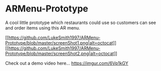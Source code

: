 # ARMenu-Prototype
A cool little prototype which restaurants could use so customers can see and order items using this AR menu.



[[https://github.com/LukeSmith1997/ARMenu-Prototype/blob/master/screenShot1.png|alt=octocat]]
[[https://github.com/LukeSmith1997/ARMenu-Prototype/blob/master/screenShot2.png|alt=octocat]]

Check out a demo video here...
https://imgur.com/6Vp1kGY
